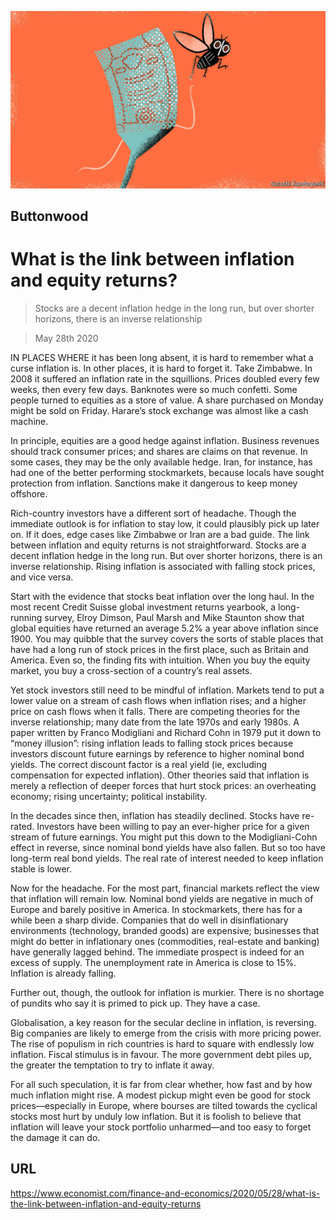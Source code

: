 ![](./images/20200530_FND002_0.jpg)

## Buttonwood

# What is the link between inflation and equity returns?

> Stocks are a decent inflation hedge in the long run, but over shorter horizons, there is an inverse relationship

> May 28th 2020

IN PLACES WHERE it has been long absent, it is hard to remember what a curse inflation is. In other places, it is hard to forget it. Take Zimbabwe. In 2008 it suffered an inflation rate in the squillions. Prices doubled every few weeks, then every few days. Banknotes were so much confetti. Some people turned to equities as a store of value. A share purchased on Monday might be sold on Friday. Harare’s stock exchange was almost like a cash machine.

In principle, equities are a good hedge against inflation. Business revenues should track consumer prices; and shares are claims on that revenue. In some cases, they may be the only available hedge. Iran, for instance, has had one of the better performing stockmarkets, because locals have sought protection from inflation. Sanctions make it dangerous to keep money offshore.

Rich-country investors have a different sort of headache. Though the immediate outlook is for inflation to stay low, it could plausibly pick up later on. If it does, edge cases like Zimbabwe or Iran are a bad guide. The link between inflation and equity returns is not straightforward. Stocks are a decent inflation hedge in the long run. But over shorter horizons, there is an inverse relationship. Rising inflation is associated with falling stock prices, and vice versa.

Start with the evidence that stocks beat inflation over the long haul. In the most recent Credit Suisse global investment returns yearbook, a long-running survey, Elroy Dimson, Paul Marsh and Mike Staunton show that global equities have returned an average 5.2% a year above inflation since 1900. You may quibble that the survey covers the sorts of stable places that have had a long run of stock prices in the first place, such as Britain and America. Even so, the finding fits with intuition. When you buy the equity market, you buy a cross-section of a country’s real assets.

Yet stock investors still need to be mindful of inflation. Markets tend to put a lower value on a stream of cash flows when inflation rises; and a higher price on cash flows when it falls. There are competing theories for the inverse relationship; many date from the late 1970s and early 1980s. A paper written by Franco Modigliani and Richard Cohn in 1979 put it down to “money illusion”: rising inflation leads to falling stock prices because investors discount future earnings by reference to higher nominal bond yields. The correct discount factor is a real yield (ie, excluding compensation for expected inflation). Other theories said that inflation is merely a reflection of deeper forces that hurt stock prices: an overheating economy; rising uncertainty; political instability.

In the decades since then, inflation has steadily declined. Stocks have re-rated. Investors have been willing to pay an ever-higher price for a given stream of future earnings. You might put this down to the Modigliani-Cohn effect in reverse, since nominal bond yields have also fallen. But so too have long-term real bond yields. The real rate of interest needed to keep inflation stable is lower.

Now for the headache. For the most part, financial markets reflect the view that inflation will remain low. Nominal bond yields are negative in much of Europe and barely positive in America. In stockmarkets, there has for a while been a sharp divide. Companies that do well in disinflationary environments (technology, branded goods) are expensive; businesses that might do better in inflationary ones (commodities, real-estate and banking) have generally lagged behind. The immediate prospect is indeed for an excess of supply. The unemployment rate in America is close to 15%. Inflation is already falling.

Further out, though, the outlook for inflation is murkier. There is no shortage of pundits who say it is primed to pick up. They have a case.

Globalisation, a key reason for the secular decline in inflation, is reversing. Big companies are likely to emerge from the crisis with more pricing power. The rise of populism in rich countries is hard to square with endlessly low inflation. Fiscal stimulus is in favour. The more government debt piles up, the greater the temptation to try to inflate it away.

For all such speculation, it is far from clear whether, how fast and by how much inflation might rise. A modest pickup might even be good for stock prices—especially in Europe, where bourses are tilted towards the cyclical stocks most hurt by unduly low inflation. But it is foolish to believe that inflation will leave your stock portfolio unharmed—and too easy to forget the damage it can do.

## URL

https://www.economist.com/finance-and-economics/2020/05/28/what-is-the-link-between-inflation-and-equity-returns
